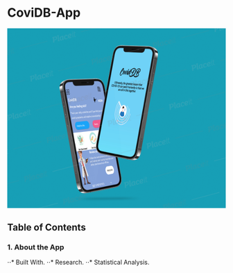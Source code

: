 # CoviDB-App

![](app/src/main/res/mipmap-xxxhdpi/Capture1.PNG)

## Table of Contents
### 1. About the App
⋅⋅* Built With.
⋅⋅* Research.
⋅⋅* Statistical Analysis.

